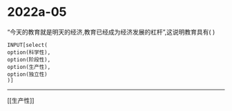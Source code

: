 # 2022a-05
“今天的教育就是明天的经济,教育已经成为经济发展的杠杆”,这说明教育具有( )
```meta-bind
INPUT[select(
option(科学性),
option(阶段性),
option(生产性),
option(独立性)
)]
```

---

[[生产性]]
